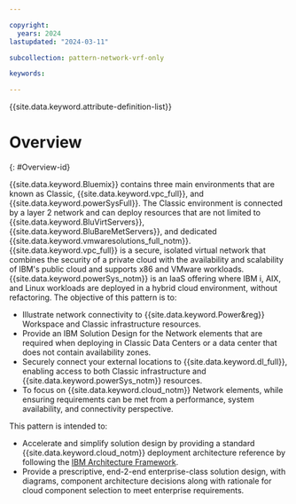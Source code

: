```yaml
---

copyright:
  years: 2024
lastupdated: "2024-03-11"

subcollection: pattern-network-vrf-only

keywords:

---
```


{{site.data.keyword.attribute-definition-list}}

# Overview
{: #Overview-id}

 {{site.data.keyword.Bluemix}} contains three main environments that are known as Classic, {{site.data.keyword.vpc_full}}, and {{site.data.keyword.powerSysFull}}. The Classic environment is connected by a layer 2 network and can deploy resources that are not limited to {{site.data.keyword.BluVirtServers}}, {{site.data.keyword.BluBareMetServers}}, and dedicated {{site.data.keyword.vmwaresolutions_full_notm}}. {{site.data.keyword.vpc_full}}  is a secure, isolated virtual network that combines the security of a private cloud with the availability and scalability of IBM's public cloud and supports x86 and VMware workloads. {{site.data.keyword.powerSys_notm}} is an IaaS offering where IBM i, AIX, and Linux workloads are deployed in a hybrid cloud environment, without refactoring. The objective of this pattern is to:

-   Illustrate network connectivity to {{site.data.keyword.Power&reg}} Workspace and Classic infrastructure resources.
-   Provide an IBM Solution Design for the Network elements that are required when deploying in Classic Data Centers or a data center that does not contain availability zones.
-   Securely connect your external locations to {{site.data.keyword.dl_full}}, enabling access to both Classic infrastructure and {{site.data.keyword.powerSys_notm}} resources.
-   To focus on {{site.data.keyword.cloud_notm}} Network elements, while ensuring requirements can be met from a performance, system availability, and connectivity perspective.

This pattern is intended to:

-   Accelerate and simplify solution design by providing a standard  {{site.data.keyword.cloud_notm}} deployment architecture reference by following the [IBM Architecture Framework](/docs/architecture-framework).
-   Provide a prescriptive, end-2-end enterprise-class solution design, with diagrams, component architecture decisions along with rationale for cloud component selection to meet enterprise requirements.
